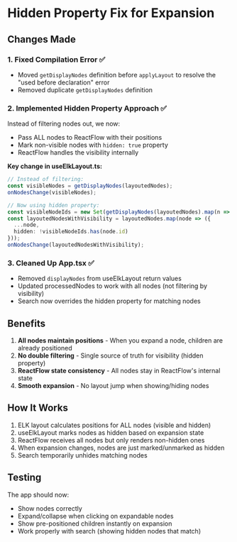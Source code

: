 # Hidden Property Fix for Expansion

## Changes Made

### 1. Fixed Compilation Error ✅
- Moved `getDisplayNodes` definition before `applyLayout` to resolve the "used before declaration" error
- Removed duplicate `getDisplayNodes` definition

### 2. Implemented Hidden Property Approach ✅
Instead of filtering nodes out, we now:
- Pass ALL nodes to ReactFlow with their positions
- Mark non-visible nodes with `hidden: true` property
- ReactFlow handles the visibility internally

**Key change in useElkLayout.ts:**
```typescript
// Instead of filtering:
const visibleNodes = getDisplayNodes(layoutedNodes);
onNodesChange(visibleNodes);

// Now using hidden property:
const visibleNodeIds = new Set(getDisplayNodes(layoutedNodes).map(n => n.id));
const layoutedNodesWithVisibility = layoutedNodes.map(node => ({
  ...node,
  hidden: !visibleNodeIds.has(node.id)
}));
onNodesChange(layoutedNodesWithVisibility);
```

### 3. Cleaned Up App.tsx ✅
- Removed `displayNodes` from useElkLayout return values
- Updated processedNodes to work with all nodes (not filtering by visibility)
- Search now overrides the hidden property for matching nodes

## Benefits

1. **All nodes maintain positions** - When you expand a node, children are already positioned
2. **No double filtering** - Single source of truth for visibility (hidden property)
3. **ReactFlow state consistency** - All nodes stay in ReactFlow's internal state
4. **Smooth expansion** - No layout jump when showing/hiding nodes

## How It Works

1. ELK layout calculates positions for ALL nodes (visible and hidden)
2. useElkLayout marks nodes as hidden based on expansion state
3. ReactFlow receives all nodes but only renders non-hidden ones
4. When expansion changes, nodes are just marked/unmarked as hidden
5. Search temporarily unhides matching nodes

## Testing

The app should now:
- Show nodes correctly
- Expand/collapse when clicking on expandable nodes
- Show pre-positioned children instantly on expansion
- Work properly with search (showing hidden nodes that match)